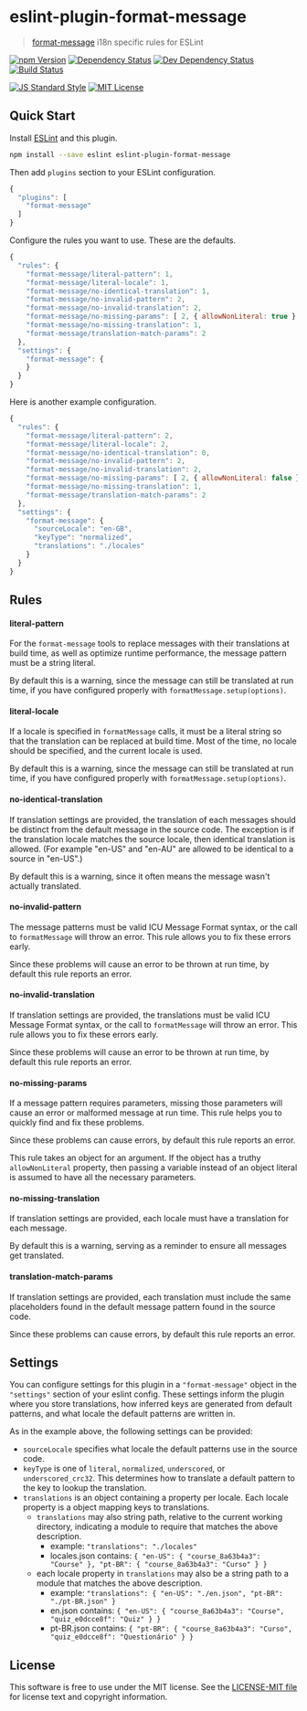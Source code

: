 # eslint-plugin-format-message

> [format-message][format-message] i18n specific rules for ESLint

[![npm Version][npm-image]][npm]
[![Dependency Status][deps-image]][deps]
[![Dev Dependency Status][dev-deps-image]][dev-deps]
[![Build Status][build-image]][build]

[![JS Standard Style][style-image]][style]
[![MIT License][license-image]][LICENSE]


Quick Start
-----------

Install [ESLint][eslint] and this plugin.

```sh
npm install --save eslint eslint-plugin-format-message
```

Then add `plugins` section to your ESLint configuration.

```js
{
  "plugins": [
    "format-message"
  ]
}
```

Configure the rules you want to use. These are the defaults.

```js
{
  "rules": {
    "format-message/literal-pattern": 1,
    "format-message/literal-locale": 1,
    "format-message/no-identical-translation": 1,
    "format-message/no-invalid-pattern": 2,
    "format-message/no-invalid-translation": 2,
    "format-message/no-missing-params": [ 2, { allowNonLiteral: true } ],
    "format-message/no-missing-translation": 1,
    "format-message/translation-match-params": 2
  },
  "settings": {
    "format-message": {
    }
  }
}
```

Here is another example configuration.

```js
{
  "rules": {
    "format-message/literal-pattern": 2,
    "format-message/literal-locale": 2,
    "format-message/no-identical-translation": 0,
    "format-message/no-invalid-pattern": 2,
    "format-message/no-invalid-translation": 2,
    "format-message/no-missing-params": [ 2, { allowNonLiteral: false } ],
    "format-message/no-missing-translation": 1,
    "format-message/translation-match-params": 2
  },
  "settings": {
    "format-message": {
      "sourceLocale": "en-GB",
      "keyType": "normalized",
      "translations": "./locales"
    }
  }
}
```


Rules
-----

#### literal-pattern

For the `format-message` tools to replace messages with their translations at build time, as well as optimize runtime performance, the message pattern must be a string literal.

By default this is a warning, since the message can still be translated at run time, if you have configured properly with `formatMessage.setup(options)`.

#### literal-locale

If a locale is specified in `formatMessage` calls, it must be a literal string so that the translation can be replaced at build time. Most of the time, no locale should be specified, and the current locale is used.

By default this is a warning, since the message can still be translated at run time, if you have configured properly with `formatMessage.setup(options)`.

#### no-identical-translation

If translation settings are provided, the translation of each messages should be distinct from the default message in the source code. The exception is if the translation locale matches the source locale, then identical translation is allowed. (For example "en-US" and "en-AU" are allowed to be identical to a source in "en-US".)

By default this is a warning, since it often means the message wasn't actually translated.

#### no-invalid-pattern

The message patterns must be valid ICU Message Format syntax, or the call to `formatMessage` will throw an error. This rule allows you to fix these errors early.

Since these problems will cause an error to be thrown at run time, by default this rule reports an error.

#### no-invalid-translation

If translation settings are provided, the translations must be valid ICU Message Format syntax, or the call to `formatMessage` will throw an error. This rule allows you to fix these errors early.

Since these problems will cause an error to be thrown at run time, by default this rule reports an error.

#### no-missing-params

If a message pattern requires parameters, missing those parameters will cause an error or malformed message at run time. This rule helps you to quickly find and fix these problems.

Since these problems can cause errors, by default this rule reports an error.

This rule takes an object for an argument. If the object has a truthy `allowNonLiteral` property, then passing a variable instead of an object literal is assumed to have all the necessary parameters.

#### no-missing-translation

If translation settings are provided, each locale must have a translation for each message.

By default this is a warning, serving as a reminder to ensure all messages get translated.

#### translation-match-params

If translation settings are provided, each translation must include the same placeholders found in the default message pattern found in the source code.

Since these problems can cause errors, by default this rule reports an error.


Settings
--------

You can configure settings for this plugin in a `"format-message"` object in the `"settings"` section of your eslint config. These settings inform the plugin where you store translations, how inferred keys are generated from default patterns, and what locale the default patterns are written in.

As in the example above, the following settings can be provided:

* `sourceLocale` specifies what locale the default patterns use in the source code.
* `keyType` is one of `literal`, `normalized`, `underscored`, or `underscored_crc32`. This determines how to translate a default pattern to the key to lookup the translation.
* `translations` is an object containing a property per locale. Each locale property is a object mapping keys to translations.
  * `translations` may also string path, relative to the current working directory, indicating a module to require that matches the above description.
    * example: `"translations": "./locales"`
    * locales.json contains: `{ "en-US": { "course_8a63b4a3": "Course" }, "pt-BR": { "course_8a63b4a3": "Curso" } }`
  * each locale property in `translations` may also be a string path to a module that matches the above description.
    * example: `"translations": { "en-US": "./en.json", "pt-BR": "./pt-BR.json" }`
    * en.json contains: `{ "en-US": { "course_8a63b4a3": "Course", "quiz_e0dcce8f": "Quiz" } }`
    * pt-BR.json contains: `{ "pt-BR": { "course_8a63b4a3": "Curso", "quiz_e0dcce8f": "Questionário" } }`


License
-------

This software is free to use under the MIT license. See the [LICENSE-MIT file][LICENSE] for license text and copyright information.


[npm]: https://www.npmjs.org/package/eslint-plugin-format-message
[npm-image]: https://img.shields.io/npm/v/eslint-plugin-format-message.svg
[deps]: https://david-dm.org/format-message/eslint-plugin-format-message
[deps-image]: https://img.shields.io/david/format-message/eslint-plugin-format-message.svg
[dev-deps]: https://david-dm.org/format-message/eslint-plugin-format-message#info=devDependencies
[dev-deps-image]: https://img.shields.io/david/dev/format-message/eslint-plugin-format-message.svg
[build]: https://travis-ci.org/format-message/eslint-plugin-format-message
[build-image]: https://img.shields.io/travis/format-message/eslint-plugin-format-message.svg
[style]: https://github.com/feross/standard
[style-image]: https://img.shields.io/badge/code%20style-standard-brightgreen.svg
[license-image]: https://img.shields.io/npm/l/eslint-plugin-format-message.svg
[eslint]: http://eslint.org
[format-message]: https://github.com/format-message/format-message
[LICENSE]: https://github.com/format-message/format-message/blob/master/LICENSE-MIT
